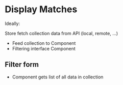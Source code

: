 # Display Matches

Ideally:

Store fetch collection data from API (local, remote, ...)

- Feed collection to Component
- Filtering interface Component

## Filter form

- Component gets list of all data in collection
